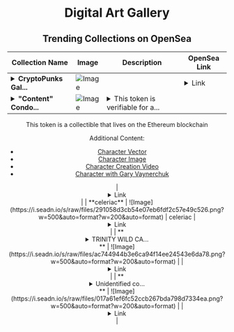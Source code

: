 <div align="center">

# Digital Art Gallery

## Trending Collections on OpenSea

| Collection Name                       | Image                                                                                     | Description                       | OpenSea Link                                                                                          |
|---------------------------------------|-------------------------------------------------------------------------------------------|-----------------------------------|--------------------------------------------------------------------------------------------------------|
| **<details><summary>CryptoPunks Gal...</summary>CryptoPunks Galaxys</details>** | ![Image](https://i.seadn.io/s/raw/files/e0c3b4b6f64bbf69f7cacdcc5d4325e5.gif?w=500&auto=format?w=200&auto=format) |  | <details><summary>Link</summary>[CryptoPunks Galaxys](https://opensea.io/collection/cryptopunks-galaxys)</details> |
| **<details><summary>"Content" Condo...</summary>"Content" Condor</details>** | ![Image](https://i.seadn.io/s/raw/files/ff8b9730f335add0454890e9ace2be83.jpg?w=500&auto=format?w=200&auto=format) | <details><summary>This token is verifiable for a...</summary>This token is verifiable for admission to VeeCon 2023, 2024

This token is a collectible that lives on the Ethereum blockchain

Additional Content:

- [Character Vector](https://cdn.veefriends.com/f6pXbdBrDkgJjmSV-_XTrDCsS97-QXp2H6Yu0fLSCB0/3164.svg)
- [Character Image](https://cdn.veefriends.com/f6pXbdBrDkgJjmSV-_XTrDCsS97-QXp2H6Yu0fLSCB0/4003.png) 
- [Character Creation Video](https://cdn.veefriends.com/f6pXbdBrDkgJjmSV-_XTrDCsS97-QXp2H6Yu0fLSCB0/849.mp4)
- [Character with Gary Vaynerchuk](https://cdn.veefriends.com/f6pXbdBrDkgJjmSV-_XTrDCsS97-QXp2H6Yu0fLSCB0/833.jpg) 
</details> | <details><summary>Link</summary>["Content" Condor](https://opensea.io/collection/content-condor-9811)</details> |
| **celeriac** | ![Image](https://i.seadn.io/s/raw/files/291058d3cb54e07eb6fdf2c57e49c526.png?w=500&auto=format?w=200&auto=format) | celeriac | <details><summary>Link</summary>[celeriac](https://opensea.io/collection/celeriac-2)</details> |
| **<details><summary>TRINITY WILD CA...</summary>TRINITY WILD CARD</details>** | ![Image](https://i.seadn.io/s/raw/files/ac744944b3e6ca94f14ee24543e6da78.png?w=500&auto=format?w=200&auto=format) |  | <details><summary>Link</summary>[TRINITY WILD CARD](https://opensea.io/collection/trinity-wild-card-6)</details> |
| **<details><summary>Unidentified co...</summary>Unidentified contract d5509816-c010-443d-bd0c-fcdfb46b7273</details>** | ![Image](https://i.seadn.io/s/raw/files/017a61ef6fc52ccb267bda798d7334ea.png?w=500&auto=format?w=200&auto=format) |  | <details><summary>Link</summary>[Unidentified contract d5509816-c010-443d-bd0c-fcdfb46b7273](https://opensea.io/collection/unidentified-contract-d5509816-c010-443d-bd0c-fcdf)</details> |

</div>